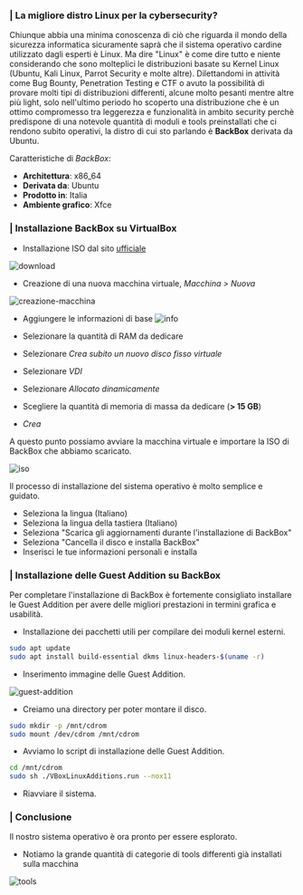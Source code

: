 
### | La migliore distro Linux per la cybersecurity?

Chiunque abbia una minima conoscenza di ciò che riguarda il mondo della sicurezza informatica sicuramente saprà che il sistema operativo cardine utilizzato dagli esperti è Linux.
Ma dire "Linux" è come dire tutto e niente considerando che sono molteplici le distribuzioni basate su Kernel Linux (Ubuntu, Kali Linux, Parrot Security e molte altre).
Dilettandomi in attività come Bug Bounty, Penetration Testing e CTF o avuto la possibilità di provare molti tipi di distribuzioni differenti, alcune molto pesanti mentre altre più light, solo nell'ultimo periodo ho scoperto una distribuzione che è un ottimo compromesso tra leggerezza e funzionalità in ambito security perchè predispone di una notevole quantità di moduli e tools preinstallati che ci rendono subito operativi, la distro di cui sto parlando è __BackBox__ derivata da Ubuntu.

Caratteristiche di _BackBox_:
- __Architettura__: x86_64
- __Derivata da__: Ubuntu
- __Prodotto in__: Italia
- __Ambiente grafico__: Xfce

### | Installazione BackBox su VirtualBox

- Installazione ISO dal sito [ufficiale](https://www.backbox.org/download/)

![download](imgs/download.JPG)

- Creazione di una nuova macchina virtuale, _Macchina > Nuova_

![creazione-macchina](imgs/creazione-macchina.JPG)

- Aggiungere le informazioni di base
![info](imgs/info.JPG)

- Selezionare la quantità di RAM da dedicare
- Selezionare _Crea subito un nuovo disco fisso virtuale_
- Selezionare _VDI_
- Selezionare _Allocato dinamicamente_
- Scegliere la quantità di memoria di massa da dedicare  (__> 15 GB__)
- _Crea_

A questo punto possiamo avviare la macchina virtuale e importare la ISO di BackBox che abbiamo scaricato.

![iso](imgs/iso.JPG)

Il processo di installazione del sistema operativo è molto semplice e guidato.

- Seleziona la lingua (Italiano)
- Seleziona la lingua della tastiera (Italiano)
- Seleziona "Scarica gli aggiornamenti durante l'installazione di BackBox"
- Seleziona "Cancella il disco e installa BackBox"
- Inserisci le tue informazioni personali e installa

### | Installazione delle Guest Addition su BackBox

Per completare l'installazione di BackBox è fortemente consigliato installare le Guest Addition per avere delle migliori prestazioni in termini grafica e usabilità. 

- Installazione dei pacchetti utili per compilare dei moduli kernel esterni.

```bash
sudo apt update
sudo apt install build-essential dkms linux-headers-$(uname -r)
```

- Inserimento immagine delle Guest Addition.

![guest-addition](imgs/guest.JPG)

- Creiamo una directory per poter montare il disco.

```bash
sudo mkdir -p /mnt/cdrom
sudo mount /dev/cdrom /mnt/cdrom
```

- Avviamo lo script di installazione delle Guest Addition.

```bash
cd /mnt/cdrom
sudo sh ./VBoxLinuxAdditions.run --nox11
```

- Riavviare il sistema.

### | Conclusione

Il nostro sistema operativo è ora pronto per essere esplorato.

- Notiamo la grande quantità di categorie di tools differenti già installati sulla macchina

![tools](imgs/tools.JPG)